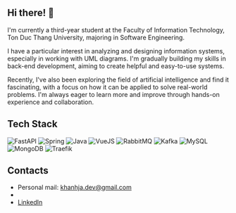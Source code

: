 ## Hi there! 👋

I'm currently a third-year student at the Faculty of Information Technology, Ton Duc Thang University, majoring in Software Engineering.

I have a particular interest in analyzing and designing information systems, especially in working with UML diagrams. I'm gradually building my skills in back-end development, aiming to create helpful and easy-to-use systems.

Recently, I've also been exploring the field of artificial intelligence and find it fascinating, with a focus on how it can be applied to solve real-world problems. I'm always eager to learn more and improve through hands-on experience and collaboration.

## Tech Stack
<p align="left">
  <img src="https://img.shields.io/badge/FastAPI-005571?style=for-the-badge&logo=fastapi&logoColor=white" alt="FastAPI" />
  <img src="https://img.shields.io/badge/Spring-6DB33F?style=for-the-badge&logo=spring&logoColor=white" alt="Spring" />
  <img src="https://img.shields.io/badge/Java-ED8B00?style=for-the-badge&logo=openjdk&logoColor=white" alt="Java" />
  <img src="https://img.shields.io/badge/Vue.js-35495E?style=for-the-badge&logo=vue.js&logoColor=4FC08D" alt="VueJS" />
  <img src="https://img.shields.io/badge/RabbitMQ-FF6600?style=for-the-badge&logo=rabbitmq&logoColor=white" alt="RabbitMQ" />
  <img src="https://img.shields.io/badge/Kafka-231F20?style=for-the-badge&logo=apachekafka&logoColor=white" alt="Kafka" />
  <img src="https://img.shields.io/badge/MySQL-4479A1?style=for-the-badge&logo=mysql&logoColor=white" alt="MySQL" />
  <img src="https://img.shields.io/badge/MongoDB-47A248?style=for-the-badge&logo=mongodb&logoColor=white" alt="MongoDB" />
  <img src="https://img.shields.io/badge/Traefik-24C2CB?style=for-the-badge&logo=traefikproxy&logoColor=white" alt="Traefik" />
</p>

## Contacts
- Personal mail: khanhja.dev@gmail.com
- 
- [LinkedIn](https://linkedin.com/in/yourusername)
